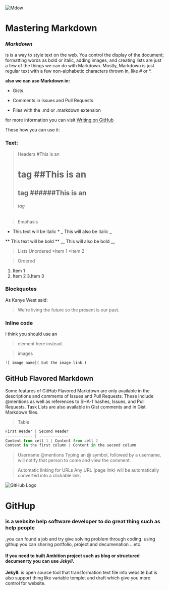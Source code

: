 ![Mdow](https://upload.wikimedia.org/wikipedia/commons/thumb/4/48/Markdown-mark.svg/1200px-Markdown-mark.svg.png)

# Mastering Markdown

### *_Markdown_*
is is a way to style text on the web. You control the display of the document;
formatting words as bold or italic, adding images, and creating lists are just 
a few of the things we can do with Markdown. Mostly, Markdown is just regular 
text with a few non-alphabetic characters thrown in, like # or *.

**also we can use Markdown in:**

* Gists

* Comments in Issues and Pull Requests 

* Files with the .md or .markdown extension
 
 for more information you can visit [Writing on GitHub](https://help.github.com/categories/writing-on-github/)
  
  These how you can use it:
  ### Text:
  
> Headers
#This is an <h1> tag
##This is an <h2> tag
######This is an <h6> tag
  
> Emphasis
* This text will be italic *
_ This will also be italic _

** This text will be bold **
__ This will also be bold __


> Lists 
Unordered
*Item 1
*Item 2
  
> Ordered
1. Item 1
2. Item 2
3.Item 3
  
### Blockquotes
As Kanye West said:
>We're living the future so
>the present is our past.
  
 ### Inline code
I think you should use an
> element here instead.
 
  
>images
  
 ```javascript
 ![ image name]( but the image link )
```
  
  
  ## GitHub Flavored Markdown
Some features of GitHub Flavored Markdown are only available in the descriptions 
  and comments of Issues and Pull Requests. These include @mentions as well as
  references to SHA-1 hashes, Issues, and Pull Requests. Task Lists are also
  available in Gist comments and in Gist Markdown files.
  
  >Table
  ```javascript
First Header | Second Header
------------ | -------------
Content from cell 1 | Content from cell 2
Content in the first column | Content in the second column
```
  
>Username @mentions 
  Typing an @ symbol, followed by a username, will notify that person to come and view the comment.
  
 >Automatic linking for URLs
Any URL (page link) will be automatically converted into a clickable link.
 
 
 ![GitHub Logo](https://e3arabi.com/wp-content/uploads/2021/02/github.jpeg)
 # GitHup
  
  ### is a website help software developer to do great thing such as help people
  ,you can found a job and try give solving problem through coding. using githup 
  you can sharing portfolio, project and decumenation ...etc. 
  
  #### If you need to built Ambition project such as blog or structured decumenrty you can use _Jekyll_.
  
  **Jekyll:** is open source tool that transformation text file into website but is also support thing like variable 
  templet and draft which give you more control for website.
  
  
  
